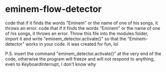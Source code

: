 # eminem-flow-detector
code that if it finds the words "Eminem" or the name of one of his songs, it throws an error. code that if it finds the words "Eminem" or the name of one of his songs, it throws an error. Throw this file into the modules folder, import it and write "eminem_detector.activate()" so that the "Eminem-detector" works in your code. It was created for fun, lol

P.S. insert the command "eminem_detector.activate()" at the very end of the code, otherwise the program will freeze and will not respond to anything, even to KeyboardInterrupt, I don't know why
